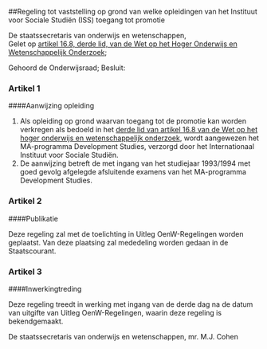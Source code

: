 <meta http-equiv='Content-Type' content='text/html; charset=utf-8' />

##Regeling tot vaststelling op grond van welke opleidingen van het Instituut voor Sociale Studiën (ISS) toegang tot promotie

De staatssecretaris van onderwijs en wetenschappen,  
Gelet op [artikel 16.8, derde lid, van de Wet op het Hoger Onderwijs en Wetenschappelijk Onderzoek](../../../../../../../../../../../../../../wet/wet/op/het/hoger/onderwijs/en/wetenschappelijk/onderzoek/BWBR0005682/README.md);

Gehoord de Onderwijsraad;
Besluit:    

### Artikel  1  

####Aanwijzing opleiding

1.  Als opleiding op grond waarvan toegang tot de promotie kan worden verkregen als bedoeld in het [derde lid van artikel 16.8 van de Wet op het hoger onderwijs en wetenschappelijk onderzoek](../../../../../../../../../../../../../../wet/wet/op/het/hoger/onderwijs/en/wetenschappelijk/onderzoek/BWBR0005682/README.md), wordt aangewezen het MA-programma Development Studies, verzorgd door het Internationaal Instituut voor Sociale Studiën.   
2.  De aanwijzing betreft de met ingang van het studiejaar 1993/1994 met goed gevolg afgelegde afsluitende examens van het MA-programma Development Studies.  

### Artikel  2  

####Publikatie

Deze regeling zal met de toelichting in Uitleg OenW-Regelingen worden geplaatst. Van deze plaatsing zal mededeling worden gedaan in de Staatscourant. 

### Artikel  3  

####Inwerkingtreding

Deze regeling treedt in werking met ingang van de derde dag na de datum van uitgifte van Uitleg OenW-Regelingen, waarin deze regeling is bekendgemaakt. 

De 
staatssecretaris van onderwijs en wetenschappen, 
mr. M.J. Cohen      
